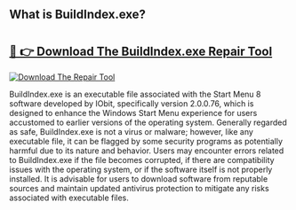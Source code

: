 ## What is BuildIndex.exe? 

# <h2><a href="https://exedetect.com/download.php?BuildIndex.exe">🔗 👉 Download The BuildIndex.exe Repair Tool</a></h2>

[![Download The Repair Tool](https://exedetect.com/download-button.jpg)](https://exedetect.com/download.php?BuildIndex.exe)

BuildIndex.exe is an executable file associated with the Start Menu 8 software developed by IObit, specifically version 2.0.0.76, which is designed to enhance the Windows Start Menu experience for users accustomed to earlier versions of the operating system. Generally regarded as safe, BuildIndex.exe is not a virus or malware; however, like any executable file, it can be flagged by some security programs as potentially harmful due to its nature and behavior. Users may encounter errors related to BuildIndex.exe if the file becomes corrupted, if there are compatibility issues with the operating system, or if the software itself is not properly installed. It is advisable for users to download software from reputable sources and maintain updated antivirus protection to mitigate any risks associated with executable files.